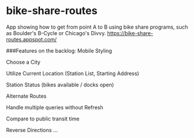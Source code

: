 # bike-share-routes
App showing how to get from point A to B using bike share programs, such as Boulder's B-Cycle or Chicago's Divvy.
https://bike-share-routes.appspot.com/

###Features on the backlog:
Mobile Styling

Choose a City

Utilize Current Location (Station List, Starting Address)

Station Status (bikes available / docks open)

Alternate Routes

Handle multiple queries without Refresh

Compare to public transit time

Reverse Directions
...

